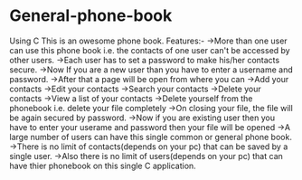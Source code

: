 # General-phone-book
Using C
This is an owesome phone book.
Features:-
->More than one user can use this phone book i.e. the contacts of one user can't be accessed by other users.
->Each user has to set a password to make his/her contacts secure.
->Now If you are a new user than you have to enter a username and password.
->After that a page will be open from where you can 
        ->Add your contacts
        ->Edit your contacts
        ->Search your contacts
        ->Delete your contacts
        ->View a list of your contacts
        ->Delete yourself from the phonebook i.e. delete your file completely
->On closing your file, the file will be again secured by password.
->Now if you are existing user then you have to enter your userame and password then your file will be opened
->A large number of users can have this single common or general phone book.
->There is no limit of contacts(depends on your pc) that can be saved by a single user.
->Also there is no limit of users(depends on your pc) that can have thier phonebook on this single C application. 
